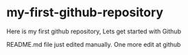 # my-first-github-repository
Here is my first github repository, Lets get started with Github

README.md file just edited manually. One more edit at github

